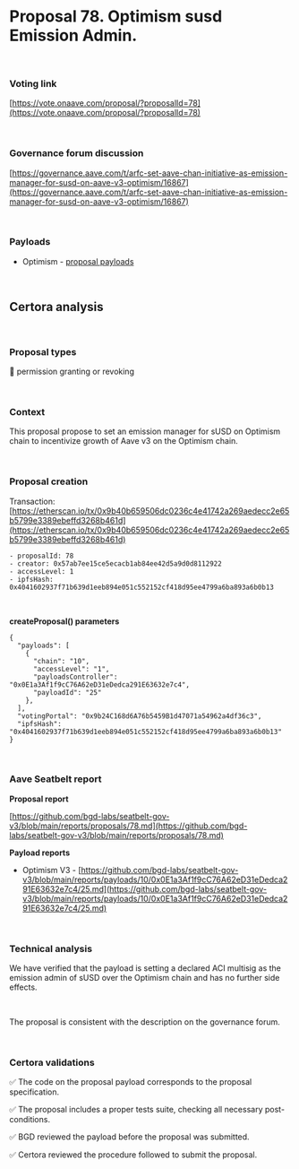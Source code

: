 # Proposal 78. Optimism susd Emission Admin.

<br>

### Voting link

[https://vote.onaave.com/proposal/?proposalId=78](https://vote.onaave.com/proposal/?proposalId=78)

<br>

### Governance forum discussion

[https://governance.aave.com/t/arfc-set-aave-chan-initiative-as-emission-manager-for-susd-on-aave-v3-optimism/16867](https://governance.aave.com/t/arfc-set-aave-chan-initiative-as-emission-manager-for-susd-on-aave-v3-optimism/16867)

<br>

### Payloads

* Optimism - [proposal payloads](https://optimistic.etherscan.io/address/0x2BED3B908c98b315ae5cbF601918739646c74482#code#F1#L1)

<br>

## Certora analysis

<br>

### Proposal types

:handshake: permission granting or revoking

<br>

### Context

This proposal propose to set an emission manager for sUSD on Optimism chain to incentivize growth of Aave v3 on the Optimism chain.

<br>

### Proposal creation

Transaction: [https://etherscan.io/tx/0x9b40b659506dc0236c4e41742a269aedecc2e65b5799e3389ebeffd3268b461d](https://etherscan.io/tx/0x9b40b659506dc0236c4e41742a269aedecc2e65b5799e3389ebeffd3268b461d)

```
- proposalId: 78
- creator: 0x57ab7ee15ce5ecacb1ab84ee42d5a9d0d8112922
- accessLevel: 1
- ipfsHash: 0x4041602937f71b639d1eeb894e051c552152cf418d95ee4799a6ba893a6b0b13
```

<br>

**createProposal() parameters**

```
{
  "payloads": [ 
    { 
      "chain": "10", 
      "accessLevel": "1", 
      "payloadsController": "0x0E1a3Af1f9cC76A62eD31eDedca291E63632e7c4", 
      "payloadId": "25" 
    }, 
  ], 
  "votingPortal": "0x9b24C168d6A76b5459B1d47071a54962a4df36c3", 
  "ipfsHash": "0x4041602937f71b639d1eeb894e051c552152cf418d95ee4799a6ba893a6b0b13" 
}
```

<br>

### Aave Seatbelt report

**Proposal report**

[https://github.com/bgd-labs/seatbelt-gov-v3/blob/main/reports/proposals/78.md](https://github.com/bgd-labs/seatbelt-gov-v3/blob/main/reports/proposals/78.md)

**Payload reports**

* Optimism V3 - [https://github.com/bgd-labs/seatbelt-gov-v3/blob/main/reports/payloads/10/0x0E1a3Af1f9cC76A62eD31eDedca291E63632e7c4/25.md](https://github.com/bgd-labs/seatbelt-gov-v3/blob/main/reports/payloads/10/0x0E1a3Af1f9cC76A62eD31eDedca291E63632e7c4/25.md)

<br>

### Technical analysis

We have verified that the payload is setting a declared ACI multisig as the emission admin of sUSD over the Optimism chain and has no further side effects.

<br>

The proposal is consistent with the description on the governance forum.

<br>

### Certora validations

:white_check_mark: The code on the proposal payload corresponds to the proposal specification.

:white_check_mark: The proposal includes a proper tests suite, checking all necessary post-conditions. 

:white_check_mark: BGD reviewed the payload before the proposal was submitted. 

:white_check_mark: Certora reviewed the procedure followed to submit the proposal.
